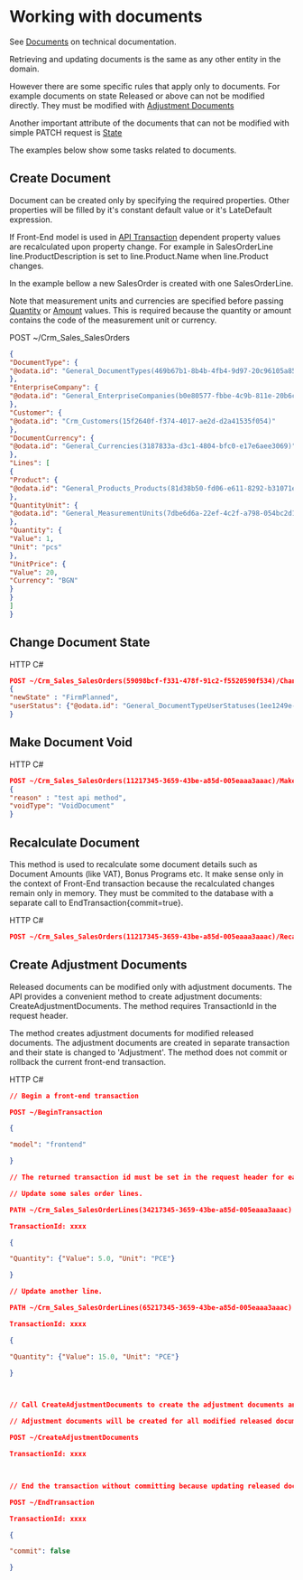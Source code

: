 # Working with documents

See [Documents](xref:Documents) on technical documentation.

Retrieving and updating documents is the same as any other entity in the domain.

However there are some specific rules that apply only to documents. For example documents on state Released or above can not be modified directly. They must be modified with [Adjustment Documents](xref:Adjustment-Documents)

Another important attribute of the documents that can not be modified with simple PATCH request is [State](xref:Document-States)

The examples below show some tasks related to documents.

## Create Document

Document can be created only by specifying the required properties. Other properties will be filled by it's constant default value or it's LateDefault expression.

If Front-End model is used in [API Transaction](transactions.md) dependent property values are recalculated upon property change.  For example in SalesOrderLine line.ProductDescription is set to line.Product.Name when line.Product changes.

In the example bellow a new SalesOrder is created with one SalesOrderLine.

Note that measurement units and currencies are specified before passing [Quantity](quantity.md) or [Amount](amount.md) values. This is required because the quantity or amount contains the code of the measurement unit or currency.

POST ~/Crm_Sales_SalesOrders

```json
{
"DocumentType": {
"@odata.id": "General_DocumentTypes(469b67b1-8b4b-4fb4-9d97-20c96105a85a)"
},
"EnterpriseCompany": {
"@odata.id": "General_EnterpriseCompanies(b0e80577-fbbe-4c9b-811e-20b6c6dd465f)"
},
"Customer": {
"@odata.id": "Crm_Customers(15f2640f-f374-4017-ae2d-d2a41535f054)"
},
"DocumentCurrency": {
"@odata.id": "General_Currencies(3187833a-d3c1-4804-bfc0-e17e6aee3069)"
},
"Lines": [
{
"Product": {
"@odata.id": "General_Products_Products(81d38b50-fd06-e611-8292-b31071e2ee7f)"
},
"QuantityUnit": {
"@odata.id": "General_MeasurementUnits(7dbe6d6a-22ef-4c2f-a798-054bc2d13c8b)"
},
"Quantity": {
"Value": 1,
"Unit": "pcs"
},
"UnitPrice": {
"Value": 20,
"Currency": "BGN"
}
}
]
}
```

## Change Document State

HTTP C#

```json
POST ~/Crm_Sales_SalesOrders(59098bcf-f331-478f-91c2-f5520590f534)/ChangeState
{
"newState" : "FirmPlanned",
"userStatus": {"@odata.id": "General_DocumentTypeUserStatuses(1ee1249e-4ef5-46b4-8409-26b2130d09c7)"}
}
```

## Make Document Void

HTTP C#

```json
POST ~/Crm_Sales_SalesOrders(11217345-3659-43be-a85d-005eaaa3aaac)/MakeVoid
{
"reason" : "test api method",
"voidType": "VoidDocument"
}
```

## Recalculate Document

This method is used to recalculate some document details such as Document Amounts (like VAT), Bonus Programs etc. It make sense only in the context of Front-End transaction because the recalculated changes remain only in memory. They must be commited to the database with a separate call to EndTransaction{commit=true}.

HTTP C#

```json
POST ~/Crm_Sales_SalesOrders(11217345-3659-43be-a85d-005eaaa3aaac)/Recalculate
```

## Create Adjustment Documents

Released documents can be modified only with adjustment documents. The API provides a convenient method to create adjustment documents: CreateAdjustmentDocuments. The method requires TransactionId in the request header.

The method creates adjustment documents for modified released documents.  The adjustment documents are created in separate transaction and their state is changed to 'Adjustment'. The method does not commit or rollback the current front-end transaction. 

HTTP C#

```json
// Begin a front-end transaction

POST ~/BeginTransaction

{

"model": "frontend"

}

// The returned transaction id must be set in the request header for each subsequent query. The header name is TransactionId.

// Update some sales order lines.

PATH ~/Crm_Sales_SalesOrderLines(34217345-3659-43be-a85d-005eaaa3aaac)

TransactionId: xxxx

{

"Quantity": {"Value": 5.0, "Unit": "PCE"}

}

// Update another line.

PATH ~/Crm_Sales_SalesOrderLines(65217345-3659-43be-a85d-005eaaa3aaac)

TransactionId: xxxx

{

"Quantity": {"Value": 15.0, "Unit": "PCE"}

}



// Call CreateAdjustmentDocuments to create the adjustment documents and apply the changes to the original document.

// Adjustment documents will be created for all modified released documents in the current transaction.

POST ~/CreateAdjustmentDocuments

TransactionId: xxxx



// End the transaction without committing because updating released document directly is not allowed.

POST ~/EndTransaction

TransactionId: xxxx

{

"commit": false

}
```
